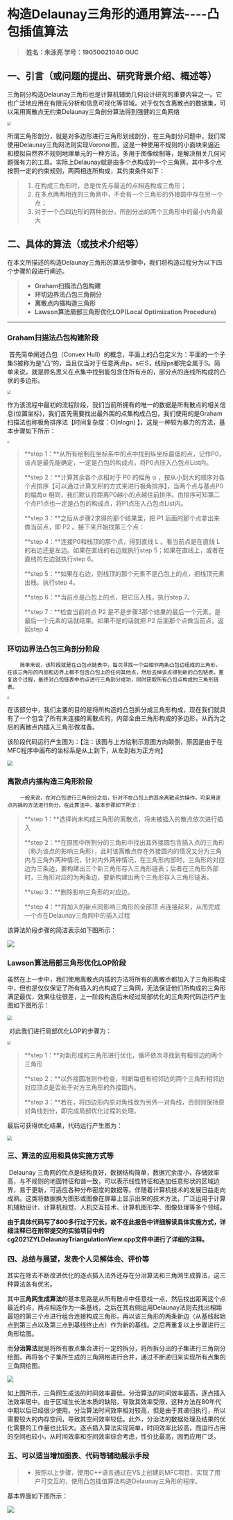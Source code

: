 # 构造Delaunay三角形的通用算法----凸包插值算法

> ​	**姓名：朱泳亮		学号：19050021040		  OUC**

## 一、引言（或问题的提出、研究背景介绍、概述等）

​		三角剖分构造Delaunay三角形也是计算机辅助几何设计研究的重要内容之一。它也广泛地应用在有限元分析和信息可视化等领域。对于仅包含离散点的数据集，可以采用离散点无约束Delaunay三角剖分算法得到强健的三角网络

<img src="https://github.com/Coeur-Bleu/cg2021ZYLDelaunayTriangulation/blob/ba2cfa4ef389a55197c7667123f60add812c421f/pictures/001.jpg" style="zoom:50%;" />

​		所谓三角形剖分，就是对多边形进行三角形划线剖分，在三角剖分问题中，我们常使用Delaunay三角网法则实现Voronoi图，这是一种使用不规则的小面块来逼近和模拟自然界不规则地理单元的一种方法，多用于图像绘制等，是解决相关几何问题强有力的工具。实际上Delaunay就是由多个点构成的一个三角网，其中多个点按照一定的约束规则，两两相连所构成，其约束条件如下：

> 1. 在构成三角形时，总是优先与最近的点相连构成三角形；
> 2. 在多点两两相连的三角网中，不会有一个三角形的外接圆中存在另一个点；
> 3. 对于一个凸四边形的两种剖分，所剖分出的两个三角形中的最小内角最大



## 二、具体的算法（或技术介绍等）

​		在本文所描述的构造Delaunay三角形的算法步骤中，我们将构造过程分为以下四个步骤阶段进行阐述。

> - **Graham扫描法凸包构建**
> - **环切边界法凸包三角剖分**
> - **离散点内插构造三角形**
> - **Lawson算法局部三角形优化LOP(Local Optimization Procedure)**

------

### Graham扫描法凸包构建阶段

​		首先简单阐述凸包（Convex Hull）的概念，平面上的凸包定义为：平面的一个子集S被称为是“凸”的，当且仅当对于任意两点p，s∈S，线段ps都完全属于S。简单来说，就是顾名思义在点集中找到能包含住所有点的，部分点的连线所构成的凸状的多边形。

<img src="https://github.com/Coeur-Bleu/cg2021ZYLDelaunayTriangulation/blob/ba2cfa4ef389a55197c7667123f60add812c421f/pictures/003.jpg" style="zoom: 50%;" />

​		作为该流程中最初的流程阶段，我们当前所拥有的唯一的数据是所有散点的相关信息(位置坐标)，我们首先需要找出最外围的点集构成凸包，我们使用的是Graham扫描法也称极角排序法【时间复杂度：O(nlogn) 】，这是一种较为暴力的方法，基本步骤如下所示：

<img src="https://github.com/Coeur-Bleu/cg2021ZYLDelaunayTriangulation/blob/ba2cfa4ef389a55197c7667123f60add812c421f/pictures/004.jpg" style="zoom: 33%;" />

> **step 1：**从所有绘制在坐标系中的点中找到纵坐标最低的点，记作P0，该点是最先能确定，一定是凸包的构成点，将P0点压入凸包点List内。
>
> **step 2：**计算其余各个点相对于 P0 的幅角 α ，按从小到大的顺序对各个点排序【可以通过计算叉积的方式来进行极角排序】，当两个点与基点P0的幅角α 相同，我们默认将距离P0越小的点越往前排序。由排序可知第二个点P1点也一定是凸包的构成点，将P1点压入凸包点List内。
>
> **step 3：**之后从步骤2求得的那个结果里，把 P1 后面的那个点拿出来做当前点，即 P2 。接下来开始找第三个点：
>
> **step 4：**连接P0和栈顶的那个点，得到直线 L 。看当前点是在直线 L 的右边还是左边。如果在直线的右边就执行step 5；如果在直线上，或者在直线的左边就执行step 6。
>
> **step 5：**如果在右边，则栈顶的那个元素不是凸包上的点，把栈顶元素出栈。执行step 4。
>
> **step 6：**当前点是凸包上的点，把它压入栈，执行step 7。
>
> **step 7：**检查当前的点 P2 是不是步骤3那个结果的最后一个元素。是最后一个元素的话就结束。如果不是的话就把 P2 后面那个点做当前点，返回step 4

### 环切边界法凸包三角剖分阶段

 		简单来说，该阶段就是在凸包点链表中，每次寻找一个由相邻两条凸包边组成的三角形，在该三角形的内部和边界上都不包含凸包上的任何其他点，然后去掉该点得到新的凸包链表，重复这个过程，最终对凸包链表中的点进行三角剖分成功，同时获取所有凸包点构成的三角形链表。

<img src="https://github.com/Coeur-Bleu/cg2021ZYLDelaunayTriangulation/blob/ba2cfa4ef389a55197c7667123f60add812c421f/pictures/005.jpg" style="zoom: 33%;" />

​		在该部分中，我们主要的目的是将所构造的凸包拆分成三角形构成，现在我们就具有了一个包含了所有未连接的离散点的，内部全由三角形构成的多边形，从而为之后的离散点内插入三角形做准备。

​		该阶段代码运行产生图为：【注：该图与上方绘制示意图方向颠倒，原因是由于在MFC程序中画布的坐标系是从上到下，从左到右为正方向】

<img src="https://github.com/Coeur-Bleu/cg2021ZYLDelaunayTriangulation/blob/ba2cfa4ef389a55197c7667123f60add812c421f/pictures/009.png" style="zoom: 80%;" />

### 离散点内插构造三角形阶段

 		一般来说，在对凸包进行三角剖分之后，针对不在凸包上的其余离散点的操作，可采用逐点内插的方法进行剖分。在此算法中，基本步骤如下所示：

> **step 1：**选择尚未构成三角形的离散点，将未被插入的散点依次进行插入
>
> **step 2：**在原图中所割分的三角形中找出其外接圆包含插入点的三角形（称为该点的影响三角形），此时该离散点存在外接圆内的情况又分为三角内与三角外两种情况，针对内外两种情况，在三角形内部时，三角形的对应边为三条边，要构建出三个新三角形存入三角形链表；后者在三角形外部时，三角形对应的为两条边，要新构建出两个三角形存入三角形链表。
>
> **step 3：**删除影响三角形的对应边。
>
> **step 4：**将加入的新点同影响三角形的全部顶 点连接起来，从而完成一个点在Delaunay三角网中的插入过程

该算法阶段步骤的简洁表示如下图所示：

![](https://github.com/Coeur-Bleu/cg2021ZYLDelaunayTriangulation/blob/ba2cfa4ef389a55197c7667123f60add812c421f/pictures/002.png)

### Lawson算法局部三角形优化LOP阶段

​		虽然在上一步中，我们使用离散点内插的方法将所有的离散点都加入了三角形构成中，但也是仅仅保证了所有插入的点构成了三角网，无法保证他们所构成的三角形满足最优，效果往往很差，上一阶段构造后未经过局部优化的三角网代码运行产生图如下图所示：

<img src="https://github.com/Coeur-Bleu/cg2021ZYLDelaunayTriangulation/blob/ba2cfa4ef389a55197c7667123f60add812c421f/pictures/006.png" style="zoom: 67%;" />

​		对此我们进行局部优化LOP的步骤为：

<img src="https://github.com/Coeur-Bleu/cg2021ZYLDelaunayTriangulation/blob/ba2cfa4ef389a55197c7667123f60add812c421f/pictures/007.jpg" style="zoom:50%;" />

> **step 1：**对新形成的三角形进行优化，循环依次寻找到有相邻边的两个三角形
>
> **step 2：**以外接圆准则作检查，判断每组有相邻边的两个三角形相邻边对应顶点是否处于对方三角形的外接圆内。
>
> **step 3：**若在，将四边形内原对角线改为另外一对角线，否则则保持原对角线划分，即完成局部优化过程的处理。

最后可获得优化结果，代码运行产生图为：

<img src="https://github.com/Coeur-Bleu/cg2021ZYLDelaunayTriangulation/blob/ba2cfa4ef389a55197c7667123f60add812c421f/pictures/008.png" style="zoom: 67%;" />



### 三、算法的应用和具体实施方式等

​		Delaunay 三角网的优点是结构良好，数据结构简单，数据冗余度小，存储效率高，与不规则的地面特征和谐一致，可以表示线性特征和迭加任意形状的区域边界，易于更新，可适应各种分布密度的数据等。伴随着计算机技术的发展日益走向成熟。这类将数据换为图形或图像在屏幕上显示出来的技术方法，广泛运用于计算机辅助设计、计算机视觉、人机交互技术、计算机图形学、图像处理等多个领域。

​		**由于具体代码写了800多行过于冗长，故不在此报告中详细解读具体实施方式，详细注释已在附带提交的实验项目中的cg2021ZYLDelaunayTriangulationView.cpp文件中进行了详细的注释。**



### 四、总结与展望，发表个人见解体会、评价等

​		其实在除去不断改进优化的逐点插入法外还存在分治算法和三角网生成算法，这三种算法各有优劣。

​		其中**三角网生成算法**的基本思路是从所有散点中任意找一点，然后找出距离这个点最近的点，两点相连作为一条基线，之后在其右侧运用Delaunay法则去找出相距最短的第三个点进行组合连接构成三角形，再以该三角形的两条新边（从基线起始点到第三点以及第三点到基线终止点）作为新的基线。之后再重复以上步骤进行三角形绘图。

​		而**分治算法**就是将所有散点集合进行一定的拆分，将所拆分出的子集进行三角剖分绘图，再将各个子集所生成的三角网格进行合并，通过不断递归来实现所有点集的三角网绘图。

<img src="https://github.com/Coeur-Bleu/cg2021ZYLDelaunayTriangulation/blob/ba2cfa4ef389a55197c7667123f60add812c421f/pictures/010.png" style="zoom:90%;" />

​		如上图所示，三角网生成法的时间效率最低，分治算法的时间效率最高，逐点插入法效率居中。由于区域生长法本质的缺陷，导致其效率受限，这种方法在80年代中期以后已经很少使用。分治算法时间效率相对较高，但是由于其递归执行，所以需要较大的内存空间，导致其空间效率较低。此外，分治法的数据处理及结果的优化需要的工作量也比较大。逐点插入算法实现简单，时间效率比较高，而运行占用的空间也较小，从时间效率和空间效率综合考虑，性价比最高，因而应用广泛。

### 五、可以适当增加图表、代码等辅助展示手段

> - ​	按照以上步骤，使用C++语言通过在VS上创建的MFC项目，实现了用户可交互的，使用凸包插值算法构造Delaunay三角形的程序。

基本界面如下图所示：

![](https://github.com/Coeur-Bleu/cg2021ZYLDelaunayTriangulation/blob/ba2cfa4ef389a55197c7667123f60add812c421f/pictures/011.png)
